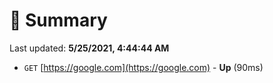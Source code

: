 # 📖 Summary
Last updated: **5/25/2021, 4:44:44 AM**

- `GET` [https://google.com](https://google.com) - **Up** (90ms)
